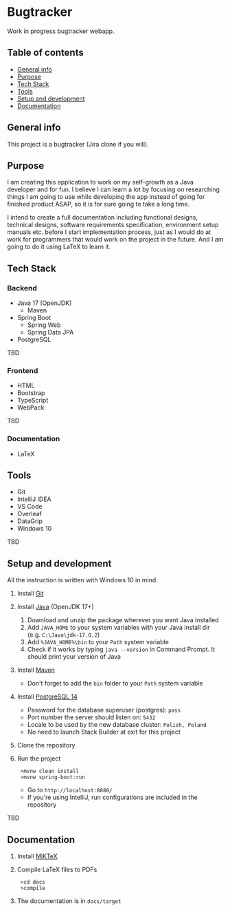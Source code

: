 # Bugtracker
Work in progress bugtracker webapp.

## Table of contents
* [General info](#general-info)
* [Purpose](#purpose)
* [Tech Stack](#tech-stack)
* [Tools](#tools)
* [Setup and development](#setup-and-development)
* [Documentation](#documentation)

## General info
This project is a bugtracker (Jira clone if you will).

## Purpose
I am creating this application to work on my self-growth as a Java developer and for fun. I believe I can learn a lot by focusing on researching things I am going to use while developing the app instead of going for finished product ASAP, so it is for sure going to take a long time. 

I intend to create a full documentation including functional designs, technical designs, software requirements specification, environment setup manuals etc. before I start implementation process, just as I would do at work for programmers that would work on the project in the future. And I am going to do it using LaTeX to learn it.

## Tech Stack
### Backend
* Java 17 (OpenJDK)
    * Maven
* Spring Boot
    * Spring Web
    * Spring Data JPA
* PostgreSQL

TBD

### Frontend
* HTML
* Bootstrap
* TypeScript
* WebPack

TBD

### Documentation
* LaTeX

## Tools
* Git
* IntelliJ IDEA
* VS Code
* Overleaf
* DataGrip
* Windows 10

TBD

## Setup and development
All the instruction is written with Windows 10 in mind.
1. Install [Git](https://git-scm.com/downloads)
2. Install [Java](https://jdk.java.net/17/) (OpenJDK 17+)
    1. Download and unzip the package wherever you want Java installed
    2. Add `JAVA_HOME` to your system variables with your Java install dir (e.g. `C:\Java\jdk-17.0.2`)
    3. Add `%JAVA_HOME%\bin` to your `Path` system variable
    4. Check if it works by typing `java --version` in Command Prompt. It should print your version of Java
3. Install [Maven](https://maven.apache.org/install.html)
    * Don't forget to add the `bin` folder to your `Path` system variable
4. Install [PostgreSQL 14](https://www.postgresql.org/download/windows/)
    * Password for the database superuser (postgres): `pass`
    * Port number the server should listen on: `5432`
    * Locale to be used by the new database cluster: `Polish, Poland`
    * No need to launch Stack Builder at exit for this project
5. Clone the repository
6. Run the project

        >mvnw clean install
        >mvnw spring-boot:run

    * Go to `http://localhost:8080/`
    * If you're using IntelliJ, run configurations are included in the repository
    
TBD

## Documentation
1. Install [MiKTeX](https://miktex.org/download)
2. Compile LaTeX files to PDFs

        >cd docs
        >compile

3. The documentation is in `docs/target`